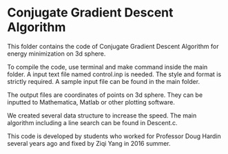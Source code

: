 # Conjugate Gradient Descent Algorithm

This folder contains the code of Conjugate Gradient Descent Algorithm for energy minimization on 3d sphere.

To compile the code, use terminal and make command inside the main folder. A input text file named control.inp is needed. The style and format is strictly required. A sample input file can be found in the main folder.

The output files are coordinates of points on 3d sphere. They can be inputted to Mathematica, Matlab or other plotting software.

We created several data structure to increase the speed. The main algorithm including a line search can be found in Descent.c.

This code is developed by students who worked for Professor Doug Hardin several years ago and fixed by Ziqi Yang in 2016 summer. 
 
